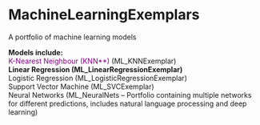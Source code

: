 # MachineLearningExemplars
A portfolio of machine learning models


**Models include:**
<br>
<font color="purple">K-Nearest Neighbour (KNN**)</font> (ML_KNNExemplar)
<br>
<strong>Linear Regression (ML_LinearRegressionExemplar)</strong>
<br>
Logistic Regression (ML_LogisticRegressionExemplar)
<br>
Support Vector Machine (ML_SVCExemplar)
<br>
Neural Networks (ML_NeuralNets – Portfolio containing multiple networks for different predictions, includes natural language processing and deep learning)
